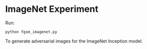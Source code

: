 # ImageNet Experiment

Run:
```
python fgsm_imagenet.py
```

To generate adversarial images for the ImageNet Inception model.